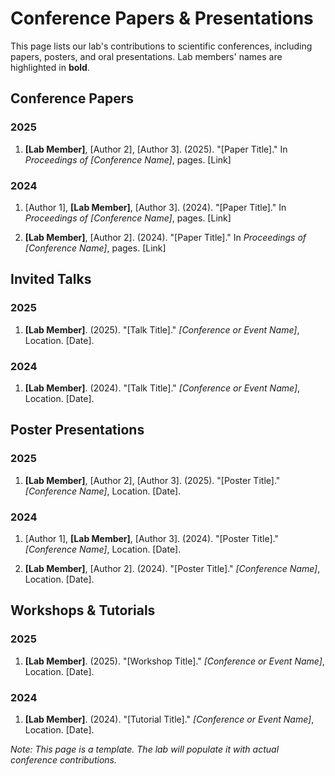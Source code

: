 # Conference Papers & Presentations

This page lists our lab's contributions to scientific conferences, including papers, posters, and oral presentations. Lab members' names are highlighted in **bold**.

## Conference Papers

### 2025

1. **[Lab Member]**, [Author 2], [Author 3]. (2025). "[Paper Title]." In *Proceedings of [Conference Name]*, pages. [Link]

### 2024

1. [Author 1], **[Lab Member]**, [Author 3]. (2024). "[Paper Title]." In *Proceedings of [Conference Name]*, pages. [Link]

2. **[Lab Member]**, [Author 2]. (2024). "[Paper Title]." In *Proceedings of [Conference Name]*, pages. [Link]

## Invited Talks

### 2025

1. **[Lab Member]**. (2025). "[Talk Title]." *[Conference or Event Name]*, Location. [Date].

### 2024

1. **[Lab Member]**. (2024). "[Talk Title]." *[Conference or Event Name]*, Location. [Date].

## Poster Presentations

### 2025

1. **[Lab Member]**, [Author 2], [Author 3]. (2025). "[Poster Title]." *[Conference Name]*, Location. [Date].

### 2024

1. [Author 1], **[Lab Member]**, [Author 3]. (2024). "[Poster Title]." *[Conference Name]*, Location. [Date].

2. **[Lab Member]**, [Author 2]. (2024). "[Poster Title]." *[Conference Name]*, Location. [Date].

## Workshops & Tutorials

### 2025

1. **[Lab Member]**. (2025). "[Workshop Title]." *[Conference or Event Name]*, Location. [Date].

### 2024

1. **[Lab Member]**. (2024). "[Tutorial Title]." *[Conference or Event Name]*, Location. [Date].

*Note: This page is a template. The lab will populate it with actual conference contributions.*
